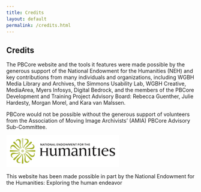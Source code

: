 ```yaml
---
title: Credits
layout: default
permalink: /credits.html
---
```

<h2 class="blue title">Credits</h2>

The PBCore website and the tools it features were made possible by the generous support of the National Endowment for the Humanities (NEH) and key contributions from many individuals and organizations, including WGBH Media Library and Archives, the Simmons Usability Lab, WGBH Creative, MediaArea, Myers Infosys, Digital Bedrock, and the members of the PBCore Development and Training Project Advisory Board: Rebecca Guenther, Julie Hardesty, Morgan Morel, and Kara van Malssen.

PBCore would not be possible without the generous support of volunteers from the Association of Moving Image Archivists’ (AMIA) PBCore Advisory Sub-Committee.

<img src="/assets/images/NEH_logo.jpg">

<p>This website has been made possible in part by the National Endowment for the Humanities: Exploring the human endeavor</p>
